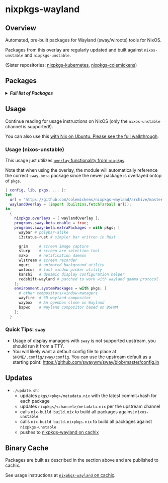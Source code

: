 # nixpkgs-wayland

## Overview

Automated, pre-built packages for Wayland (sway/wlroots) tools for NixOS.

Packages from this overlay are regularly updated and built against `nixos-unstable` and `nixpkgs-unstable`.

(Sister repositories: [nixpkgs-kubernetes](https://github.com/colemickens/nixpkgs-kubernetes), [nixpkgs-colemickens](https://github.com/colemickens/nixpkgs-colemickens))

## Packages

<details><summary><em><b>Full list of Packages</b></em></summary>

<!--pkgs-->
| Attribute Name | Last Upstream Commit Time |
| -------------- | ------------------------- |
| nixpkgs/nixos-unstable | [2019-01-13 01:38](https://github.com/nixos/nixpkgs-channels/commits/626233eee6ea309733d2d98625750cca904799a5) |
| nixpkgs/nixpkgs-unstable | [2019-01-05 18:46](https://github.com/nixos/nixpkgs-channels/commits/7d864c6bd6391baa516118051ec5fb7e9836280e) |
| pkgs/wlroots | [2019-01-13 12:45](https://github.com/swaywm/wlroots/commits/10a2c4edec5e4f0877ff4afc83178c3f08b4f063) |
| pkgs/sway-beta | [2019-01-13 18:36](https://github.com/swaywm/sway/commits/784178ed374e0cf94541a352b2407708c89c6d7c) |
| pkgs/swayidle | [2019-01-12 17:50](https://github.com/swaywm/swayidle/commits/1fe7145c186c285ee8036e364342195d53ac296b) |
| pkgs/slurp | [2019-01-09 15:24](https://github.com/emersion/slurp/commits/d9f3d741dc3de8c24198f41befc297e43054a523) |
| pkgs/grim | [2019-01-11 14:45](https://github.com/emersion/grim/commits/b22b8a5ac3984c9b7d4ae5ba7ca112d3fd98b7a1) |
| pkgs/mako | [2019-01-06 06:30](https://github.com/emersion/mako/commits/3211130215bc91db6d284f4ccffefd81ddd0f7e2) |
| pkgs/kanshi | [2019-01-09 09:05](https://github.com/emersion/kanshi/commits/c97715789db78a88970f6a4c86ecd9e59f156956) |
| pkgs/wlstream | [2018-07-15 14:10](https://github.com/atomnuker/wlstream/commits/182076a94562b128c3a97ecc53cc68905ea86838) |
| pkgs/oguri | [2018-12-27 09:16](https://github.com/vilhalmer/oguri/commits/bc82b841e0d9667b266378818b9e026308756f75) |
| pkgs/waybar | [2019-01-13 13:37](https://github.com/Alexays/waybar/commits/9348e885929db86ca5f775c5909c753197db311e) |
| pkgs/wayfire | [2019-01-13 00:57](https://github.com/WayfireWM/wayfire/commits/bf6d16d48ffeeb0cfe1c725a05823768ea759603) |
| pkgs/wf-config | [2018-12-17 00:04](https://github.com/WayfireWM/wf-config/commits/6d3426e216ac62ffa035035f9c1bea074e184018) |
| pkgs/redshift-wayland | [2018-11-07 12:03](https://github.com/minus7/redshift/commits/420d0d534c9f03abc4d634a7d3d7629caf29b4b6) |
| pkgs/bspwc | [2018-12-29 15:21](https://github.com/Bl4ckb0ne/bspwc/commits/e72ff641bd30d3db153d879cea1cffd149931546) |
| pkgs/waybox | [2018-11-27 06:44](https://github.com/wizbright/waybox/commits/482d0a92f5530a5cbab8b0b913b653d4503015c4) |
| pkgs/wl-clipboard | [2019-01-13 03:21](https://github.com/bugaevc/wl-clipboard/commits/7a851c6690c99935d455572b121306a0decad48a) |
| pkgs/wmfocus | [2019-01-08 03:15](https://github.com/svenstaro/wmfocus/commits/7cdbd7f6dabe2932828886ffad05a90df3555e3b) |
| pkgs/i3status-rust | [2018-12-24 09:01](https://github.com/greshake/i3status-rust/commits/31a595ee2b7ca84c3205560d96ec7bcf8ce02d0b) |
<!--pkgs-->

</details>

## Usage

Continue reading for usage instructions on NixOS (only the `nixos-unstable` channel is supported!).

You can also use this [with Nix on Ubuntu. Please see the full walkthrough](docs/sway-on-ubuntu/).

### Usage (nixos-unstable)

This usage just utilizes [`overlay` functionality from `nixpkgs`]().

Note that when using the overlay, the module will automatically reference the correct
`sway-beta` package since the newer package is overlayed ontop of `pkgs`.

```nix
{ config, lib, pkgs, ... }:
let
  url = "https://github.com/colemickens/nixpkgs-wayland/archive/master.tar.gz";
  waylandOverlay = (import (builtins.fetchTarball url));
in
  {
    nixpkgs.overlays = [ waylandOverlay ];
    programs.sway-beta.enable = true;
    programs.sway-beta.extraPackages = with pkgs; [
      waybar # polybar-alike
      i3status-rust # simpler bar written in Rust

      grim     # screen image capture
      slurp    # screen are selection tool
      mako     # notification daemon
      wlstream # screen recorder
      oguri    # animated background utility
      wmfocus  # fast window picker utility
      kanshi   # dynamic display configuration helper
      redshift-wayland # patched to work with wayland gamma protocol
    ];
    environment.systemPackages = with pkgs; [
      # other compositors/window-managers
      wayfire  # 3D wayland compositor
      waybox   # An openbox clone on Wayland
      bspwc    # Wayland compositor based on BSPWM
    ];
  }
```

### Quick Tips: `sway`

* Usage of display managers with `sway` is not supported upstream, you should run it from a TTY.
* You will likely want a default config file to place at `$HOME/.config/sway/config`. You can use the upstream default as a starting point: https://github.com/swaywm/sway/blob/master/config.in

## Updates

* `./update.sh`:
  * updates `pkgs/<pkg>/metadata.nix` with the latest commit+hash for each package
  * updates `nixpkgs/<channel>/metadata.nix` per the upstream channel
  * calls `nix-build build.nix` to build all packages against `nixos-unstable`
  * calls `nix-build build.nixpkgs.nix` to build all packages against `nixpkgs-unstable`
  * pushes to [nixpkgs-wayland on cachix](https://nixpkgs-wayland.cachix.org)

## Binary Cache

Packages are built as described in the section above and are published to cachix.

See usage instructions at [`nixpkgs-wayland` on cachix](https://nixpkgs-wayland.cachix.org).

